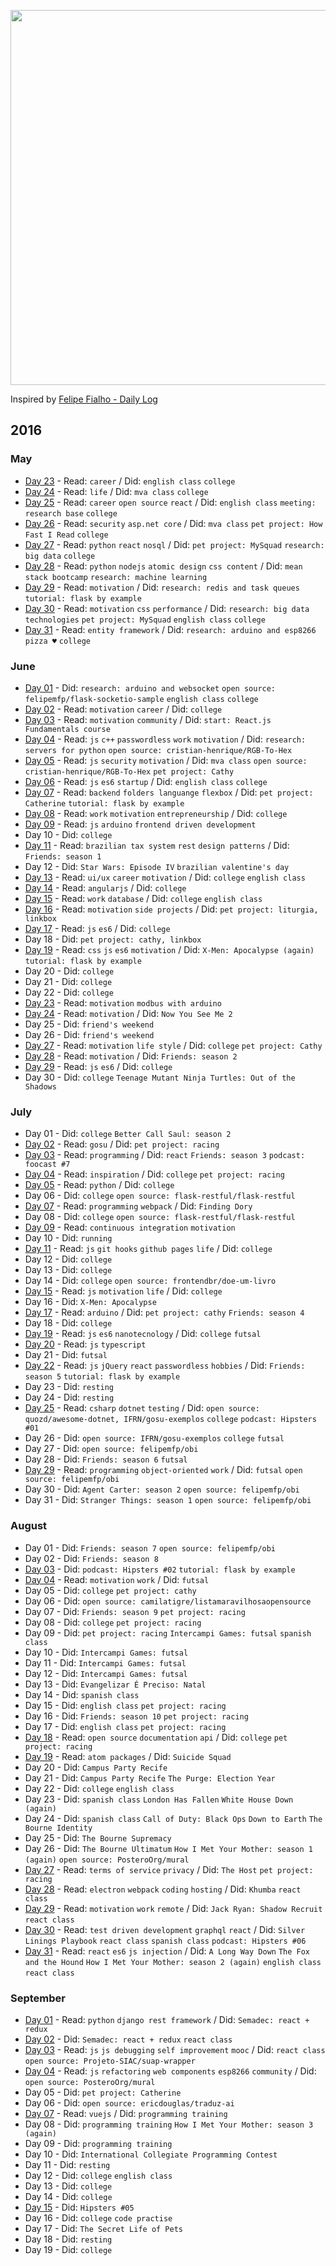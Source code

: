 
<p align="center"><img src="https://66.media.tumblr.com/90a4e19e90f7a077c998fe778a9aa617/tumblr_o7phll4Lzi1vnlnoto1_1280.png" width="600"></p>

Inspired by [Felipe Fialho - Daily Log](//github.com/LFeh/dailylog)

## 2016

### May

- [Day 23](log/2016-05-23.md) - Read: `career` / Did: `english class` `college`
- [Day 24](log/2016-05-24.md) - Read: `life` / Did: `mva class` `college`
- [Day 25](log/2016-05-25.md) - Read: `career` `open source` `react` / Did: `english class` `meeting: research base` `college`
- [Day 26](log/2016-05-26.md) - Read: `security` `asp.net core` / Did: `mva class` `pet project: How Fast I Read` `college`
- [Day 27](log/2016-05-27.md) - Read: `python` `react` `nosql` / Did: `pet project: MySquad` `research: big data` `college`
- [Day 28](log/2016-05-28.md) - Read: `python` `nodejs` `atomic design` `css content` / Did: `mean stack bootcamp` `research: machine learning`
- [Day 29](log/2016-05-29.md) - Read: `motivation` / Did: `research: redis and task queues` `tutorial: flask by example`
- [Day 30](log/2016-05-30.md) - Read: `motivation` `css` `performance` / Did: `research: big data technologies` `pet project: MySquad` `english class` `college`
- [Day 31](log/2016-05-31.md) - Read: `entity framework` / Did: `research: arduino and esp8266` `pizza ♥` `college`

### June

- [Day 01](log/2016-06-01.md) - Did: `research: arduino and websocket` `open source: felipemfp/flask-socketio-sample` `english class` `college`
- [Day 02](log/2016-06-02.md) - Read: `motivation` `career` / Did: `college`
- [Day 03](log/2016-06-03.md) - Read: `motivation` `community` / Did: `start: React.js Fundamentals course` 
- [Day 04](log/2016-06-04.md) - Read: `js` `c++` `passwordless` `work` `motivation` / Did: `research: servers for python` `open source: cristian-henrique/RGB-To-Hex`
- [Day 05](log/2016-06-05.md) - Read: `js` `security` `motivation` / Did: `mva class` `open source: cristian-henrique/RGB-To-Hex` `pet project: Cathy`
- [Day 06](log/2016-06-06.md) - Read: `js` `es6` `startup` / Did: `english class` `college`
- [Day 07](log/2016-06-07.md) - Read: `backend` `folders languange` `flexbox` / Did: `pet project: Catherine` `tutorial: flask by example`
- [Day 08](log/2016-06-08.md) - Read: `work` `motivation` `entrepreneurship` / Did: `college`
- [Day 09](log/2016-06-09.md) - Read: `js` `arduino` `frontend driven development`
- Day 10 - Did: `college`
- [Day 11](log/2016-06-11.md) - Read: `brazilian tax system` `rest` `design patterns` / Did: `Friends: season 1`
- Day 12 - Did: `Star Wars: Episode IV` `brazilian valentine's day`
- [Day 13](log/2016-06-13.md) - Read: `ui/ux` `career` `motivation` / Did: `college` `english class`
- [Day 14](log/2016-06-14.md) - Read: `angularjs` / Did: `college`
- [Day 15](log/2016-06-15.md) - Read: `work` `database` / Did: `college` `english class`
- [Day 16](log/2016-06-16.md) - Read: `motivation` `side projects` / Did: `pet project: liturgia, linkbox`
- [Day 17](log/2016-06-17.md) - Read: `js` `es6` / Did: `college` 
- Day 18 - Did: `pet project: cathy, linkbox`
- [Day 19](log/2016-06-19.md) - Read: `css` `js` `es6` `motivation` / Did: `X-Men: Apocalypse (again)` `tutorial: flask by example`
- Day 20 - Did: `college`
- Day 21 - Did: `college`
- Day 22 - Did: `college`
- [Day 23](log/2016-06-23.md) - Read: `motivation` `modbus with arduino`
- [Day 24](log/2016-06-24.md) - Read: `motivation` / Did: `Now You See Me 2`
- Day 25 - Did: `friend's weekend`
- Day 26 - Did: `friend's weekend`
- [Day 27](log/2016-06-27.md) - Read: `motivation` `life style` / Did: `college` `pet project: Cathy`
- [Day 28](log/2016-06-28.md) - Read: `motivation` / Did: `Friends: season 2`
- [Day 29](log/2016-06-29.md) - Read: `js` `es6` / Did: `college`
- Day 30 - Did: `college` `Teenage Mutant Ninja Turtles: Out of the Shadows`

### July

- Day 01 - Did: `college` `Better Call Saul: season 2`
- [Day 02](log/2016-07-02.md) - Read: `gosu` / Did: `pet project: racing`
- [Day 03](log/2016-07-03.md) - Read: `programming` / Did: `react` `Friends: season 3` `podcast: foocast #7`
- [Day 04](log/2016-07-04.md) - Read: `inspiration` / Did: `college` `pet project: racing`
- [Day 05](log/2016-07-05.md) - Read: `python` / Did: `college` 
- Day 06 - Did: `college` `open source: flask-restful/flask-restful`
- [Day 07](log/2016-07-07.md) - Read: `programming` `webpack` / Did: `Finding Dory`
- Day 08 - Did: `college` `open source: flask-restful/flask-restful`
- [Day 09](log/2016-07-09.md) - Read: `continuous integration` `motivation`
- Day 10 - Did: `running`
- [Day 11](log/2016-07-11.md) - Read: `js` `git hooks` `github pages` `life` / Did: `college`
- Day 12 - Did: `college`
- Day 13 - Did: `college`
- Day 14 - Did: `college` `open source: frontendbr/doe-um-livro`
- [Day 15](log/2016-07-15.md) - Read: `js` `motivation` `life` / Did: `college`
- Day 16 - Did: `X-Men: Apocalypse`
- [Day 17](log/2016-07-17.md) - Read: `arduino` / Did: `pet project: cathy` `Friends: season 4`
- Day 18 - Did: `college`
- [Day 19](log/2016-07-19.md) - Read: `js` `es6` `nanotecnology` / Did: `college` `futsal`
- [Day 20](log/2016-07-20.md) - Read: `js` `typescript`
- Day 21 - Did: `futsal`
- [Day 22](log/2016-07-22.md) - Read: `js` `jQuery` `react` `passwordless` `hobbies` / Did: `Friends: season 5`  `tutorial: flask by example`
- Day 23 - Did: `resting`
- Day 24 - Did: `resting`
- [Day 25](log/2016-07-25.md) - Read: `csharp` `dotnet` `testing` / Did: `open source: quozd/awesome-dotnet, IFRN/gosu-exemplos` `college` `podcast: Hipsters #01`
- Day 26 - Did: `open source: IFRN/gosu-exemplos` `college` `futsal`
- Day 27 - Did: `open source: felipemfp/obi`
- Day 28 - Did: `Friends: season 6` `futsal`
- [Day 29](log/2016-07-29.md) - Read: `programming` `object-oriented` `work` / Did: `futsal` `open source: felipemfp/obi`
- Day 30 - Did: `Agent Carter: season 2` `open source: felipemfp/obi`
- Day 31 - Did: `Stranger Things: season 1` `open source: felipemfp/obi`

### August

- Day 01 - Did: `Friends: season 7` `open source: felipemfp/obi`
- Day 02 - Did: `Friends: season 8`
- [Day 03](log/2016-08-03.md) - Did: `podcast: Hipsters #02`  `tutorial: flask by example`
- [Day 04](log/2016-08-04.md) - Read: `motivation` `work` / Did: `futsal`
- Day 05 - Did: `college` `pet project: cathy`
- Day 06 - Did: `open source: camilatigre/listamaravilhosaopensource`
- Day 07 - Did: `Friends: season 9` `pet project: racing`
- Day 08 - Did: `college` `pet project: racing`
- Day 09 - Did: `pet project: racing` `Intercampi Games: futsal` `spanish class`
- Day 10 - Did: `Intercampi Games: futsal`
- Day 11 - Did: `Intercampi Games: futsal`
- Day 12 - Did: `Intercampi Games: futsal`
- Day 13 - Did: `Evangelizar É Preciso: Natal`
- Day 14 - Did: `spanish class`
- Day 15 - Did: `english class` `pet project: racing`
- Day 16 - Did: `Friends: season 10` `pet project: racing`
- Day 17 - Did: `english class` `pet project: racing`
- [Day 18](log/2016-08-18.md) - Read: `open source` `documentation` `api` / Did: `college`  `pet project: racing`
- [Day 19](log/2016-08-19.md) - Read: `atom packages` / Did: `Suicide Squad`
- Day 20 - Did: `Campus Party Recife`
- Day 21 - Did: `Campus Party Recife` `The Purge: Election Year`
- Day 22 - Did: `college` `english class`
- Day 23 - Did: `spanish class` `London Has Fallen` `White House Down (again)`
- Day 24 - Did: `spanish class` `Call of Duty: Black Ops` `Down to Earth` `The Bourne Identity`
- Day 25 - Did: `The Bourne Supremacy`
- Day 26 - Did: `The Bourne Ultimatum` `How I Met Your Mother: season 1 (again)` `open source: PosteroOrg/mural`
- [Day 27](log/2016-08-27.md) - Read: `terms of service` `privacy` / Did: `The Host` `pet project: racing`
- [Day 28](log/2016-08-28.md) - Read: `electron` `webpack` `coding` `hosting` / Did: `Khumba` `react class`
- [Day 29](log/2016-08-29.md) - Read: `motivation` `work` `remote` / Did: `Jack Ryan: Shadow Recruit` `react class`
- [Day 30](log/2016-08-30.md) - Read: `test driven development` `graphql` `react` / Did: `Silver Linings Playbook` `react class` `spanish class` `podcast: Hipsters #06`
- [Day 31](log/2016-08-31.md) - Read: `react` `es6` `js injection` / Did: `A Long Way Down` `The Fox and the Hound` `How I Met Your Mother: season 2 (again)` `english class` `react class`
 

### September

- [Day 01](log/2016-09-01.md) - Read: `python` `django rest framework` / Did: `Semadec: react + redux`
- [Day 02](log/2016-09-02.md) - Did: `Semadec: react + redux` `react class`
- [Day 03](log/2016-09-03.md) - Read: `js` `js debugging` `self improvement` `mooc`  / Did: `react class` `open source: Projeto-SIAC/suap-wrapper`
- [Day 04](log/2016-09-04.md) - Read: `js` `refactoring` `web components` `esp8266` `community` / Did: `open source: PosteroOrg/mural`
- Day 05 - Did: `pet project: Catherine`
- Day 06 - Did: `open source: ericdouglas/traduz-ai`
- [Day 07](log/2016-09-07.md) - Read: `vuejs` / Did: `programming training`
- Day 08 - Did: `programming training` `How I Met Your Mother: season 3 (again)`
- Day 09 - Did: `programming training`
- Day 10 - Did: `International Collegiate Programming Contest`
- Day 11 - Did:  `resting`
- Day 12 - Did: `college` `english class`
- Day 13 - Did: `college`
- Day 14 - Did: `college`
- [Day 15](log/2016-09-15.md) - Did: `Hipsters #05`
- Day 16 - Did: `college` `code practise`
- Day 17 - Did: `The Secret Life of Pets`
- Day 18 - Did: `resting`
- Day 19 - Did: `college`
